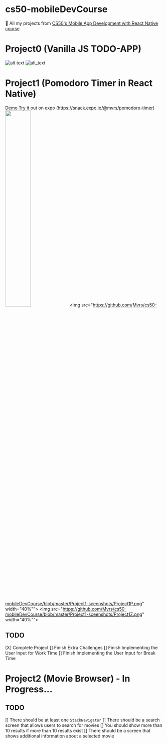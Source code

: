 # cs50-mobileDevCourse
:blue_book: All my projects from [CS50's Mobile App Development with React Native course](https://www.edx.org/course/cs50s-mobile-app-development-with-react-native-0)

# Project0 (Vanilla JS TODO-APP)
![alt text](https://github.com/Mvrs/cs50-mobileDevCourse/blob/master/Projec0-screenshots/TODO-VanillaJS-APP.png)
![alt_text](https://github.com/Mvrs/cs50-mobileDevCourse/blob/master/Projec0-screenshots/TodoVanillaApp.png)

# Project1 (Pomodoro Timer in React Native) 
Demo
Try it out on expo (https://snack.expo.io/@mvrs/pomodoro-timer)
<img src="https://github.com/Mvrs/cs50-mobileDevCourse/blob/master/Project1-sceenshots/Project1S.png" width="40%"> 
<img src="https://github.com/Mvrs/cs50-mobileDevCourse/blob/master/Project1-sceenshots/Project1P.png" width="40%"">
<img src="https://github.com/Mvrs/cs50-mobileDevCourse/blob/master/Project1-sceenshots/Project1Z.png" width="40%"">

## TODO 
[X] Complete Project
[] Finish Extra Challenges
[] Finish Implementing the User Input for Work Time
[] Finish Implementing the User Input for Break Time

# Project2 (Movie Browser) - In Progress...

## TODO
[] There should be at least one `StackNavigator`
[] There should be a search screen that allows users to search for movies
[] You should show more than 10 results if more than 10 results exist
[] There should be a screen that shows additional information about a selected movie
